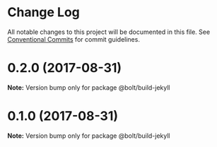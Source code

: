 # Change Log

All notable changes to this project will be documented in this file.
See [Conventional Commits](https://conventionalcommits.org) for commit guidelines.

<a name="0.2.0"></a>
# 0.2.0 (2017-08-31)




**Note:** Version bump only for package @bolt/build-jekyll

<a name="0.1.0"></a>
# 0.1.0 (2017-08-31)




**Note:** Version bump only for package @bolt/build-jekyll
